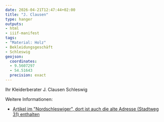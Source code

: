 ```yaml
---
date: 2026-04-21T12:47:44+02:00
title: "J. Clausen"
type: hanger
outputs:
- html
- iiif-manifest
tags:
- "Material: Holz"
- Bekleidungsgeschäft
- Schleswig
geojson:
  coordinates:
  - 9.5607297
  - 54.51643
  precision: exact
---
```

Ihr Kleiderberater
J. Clausen
Schleswig


<div class="notes">
Weitere Informationen:
<ul>
<li><a href="https://www.nordschleswiger.dk/de/deutschland-wirtschaft-gesellschaft-suedschleswig/id-sievers-erweitert-seine-verkaufsflaeche">Artikel im "Nordschleswiger", dort ist auch die alte Adresse (Stadtweg 31) enthalten</a></li>
</ul>
</div>
